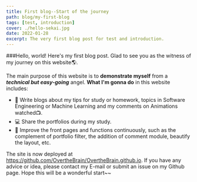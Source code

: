```yaml
---
title: First blog--Start of the journey
path: blog/my-first-blog
tags: [test, introduction]
cover: ./hello-sekai.jpg
date: 2022-01-28
excerpt: The very first blog post for test and introduction.
---
```


###Hello, world! 
Here's my first blog post. Glad to see you as the witness of my journey on this website🌎.

The main purpose of this website is to **demonstrate myself** from a ***technical but easy-going*** angel. **What I'm gonna do** in this website includes:

- 📓 Write blogs about my tips for study or homework, topics in Software Engineering or Machine Learning and my comments on Animations watched📺.
- 💻 Share the portfolios during my study.
- 🔧 Improve the front pages and functions continuously, such as the complement of portfolio filter, the addition of comment module, beautify the layout, etc.

The site is now deployed at <https://github.com/OvertheBrain/OvertheBrain.github.io>. If you have any advice or idea, please contact my E-mail or submit an issue on my Github page. Hope this will be a wonderful start~~
